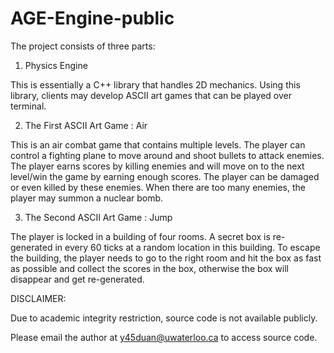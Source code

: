 # AGE-Engine-public

The project consists of three parts:

1. Physics Engine

  This is essentially a C++ library that handles 2D mechanics. Using this library, clients may develop ASCII art games that can be played over terminal.

2. The First ASCII Art Game : Air

  This is an air combat game that contains multiple levels. The player can control a fighting plane to move around and shoot bullets to attack enemies. The player earns scores by killing enemies and will move on to the next level/win the game by earning enough scores. The player can be damaged or even killed by these enemies.
When there are too many enemies, the player may summon a nuclear bomb.

3. The Second ASCII Art Game : Jump

  The player is locked in a building of four rooms. A secret box is re-generated in every 60 ticks at a random location in this building. To escape the building, the player needs to go to the right room and hit the box as fast as possible and collect the scores in the box, otherwise the box will disappear and get re-generated.

DISCLAIMER:

Due to academic integrity restriction, source code is not available publicly.

Please email the author at y45duan@uwaterloo.ca to access source code.


